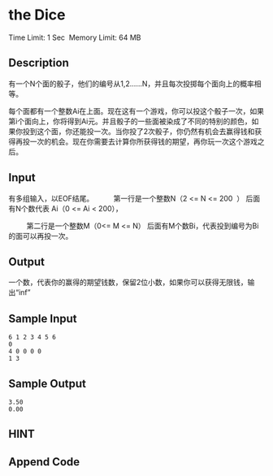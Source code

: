 # the Dice
Time Limit: 1 Sec  Memory Limit: 64 MB


## Description
有一个N个面的骰子，他们的编号从1,2……N，并且每次投掷每个面向上的概率相等。

每个面都有一个整数Ai在上面。现在这有一个游戏，你可以投这个骰子一次，如果第i个面向上，你将得到Ai元。并且骰子的一些面被染成了不同的特别的颜色，如果你投到这个面，你还能投一次。当你投了2次骰子，你仍然有机会去赢得钱和获得再投一次的机会。现在你需要去计算你所获得钱的期望，再你玩一次这个游戏之后。

## Input
有多组输入，以EOF结尾。
         第一行是一个整数N（2 <= N <= 200  ） 后面有N个数代表 Ai（0 <= Ai < 200），

         第二行是一个整数M（0<= M <= N） 后面有M个数Bi，代表投到编号为Bi的面可以再投一次。

## Output
一个数，代表你的赢得的期望钱数，保留2位小数，如果你可以获得无限钱，输出“inf”

## Sample Input
```
6 1 2 3 4 5 6
0
4 0 0 0 0
1 3

```
## Sample Output
```
3.50
0.00

```

## HINT


## Append Code
